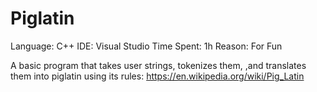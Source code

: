 # Piglatin
Language: C++
IDE: Visual Studio
Time Spent: 1h
Reason: For Fun

A basic program that takes user strings, tokenizes them, ,and translates them into piglatin using its rules:
  https://en.wikipedia.org/wiki/Pig_Latin
 
